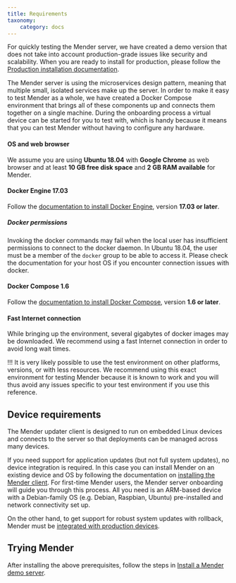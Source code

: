 ```yaml
---
title: Requirements
taxonomy:
    category: docs
---
```


For quickly testing the Mender server, we have created a demo version that
does not take into account production-grade issues like security and scalability.
When you are ready to install for production, please follow
the [Production installation documentation](../../administration/production-installation).

The Mender server is using the microservices design pattern, meaning that
multiple small, isolated services make up the server. 
In order to make it easy to test Mender as a whole, we have created a
Docker Compose environment that brings all of these components up
and connects them together on a single machine.
During the onboarding process a virtual device can be started for you to test with,
which is handy because it means that you can test Mender without
having to configure any hardware.


#### OS and web browser

We assume you are using **Ubuntu 18.04** with **Google Chrome** as web browser
and at least **10 GB free disk space** and **2 GB RAM available** for Mender.

#### Docker Engine 17.03

Follow the [documentation to install Docker Engine](https://docs.docker.com/engine/installation/linux/docker-ce/ubuntu/?target=_blank), version **17.03 or later**.

##### Docker permissions

Invoking the docker commands may fail when the local user has insufficient permissions to connect to the docker daemon. In Ubuntu 18.04, the user must be a member of the `docker` group to be able to access it. Please check the documentation for your host OS if you encounter connection issues with docker.

#### Docker Compose 1.6

Follow the [documentation to install Docker Compose](https://docs.docker.com/compose/install/?target=_blank),
version **1.6 or later**.

#### Fast Internet connection

While bringing up the environment, several gigabytes of docker
images may be downloaded. We recommend using a fast Internet
connection in order to avoid long wait times.

!!! It is very likely possible to use the test environment on other platforms, versions, or with less resources. We recommend using this exact environment for testing Mender because it is known to work and you will thus avoid any issues specific to your test environment if you use this reference.


## Device requirements
The Mender updater client is designed to run on embedded Linux devices and connects to the server
so that deployments can be managed across many devices.

If you need support for application updates (but not full system updates), no device integration is required. In this case you can install Mender on an existing device and OS by following the documentation on [installing the Mender client](../../client-configuration/installing). For first-time Mender users, the Mender server onboarding will guide you through this process. All you need is an ARM-based device with a Debian-family OS (e.g. Debian, Raspbian, Ubuntu) pre-installed and network connectivity set up.

On the other hand, to get support for robust system updates with rollback, Mender must be [integrated with production devices](../../devices).

## Trying Mender

After installing the above prerequisites, follow the steps in [Install a Mender demo server](../create-a-test-environment).
